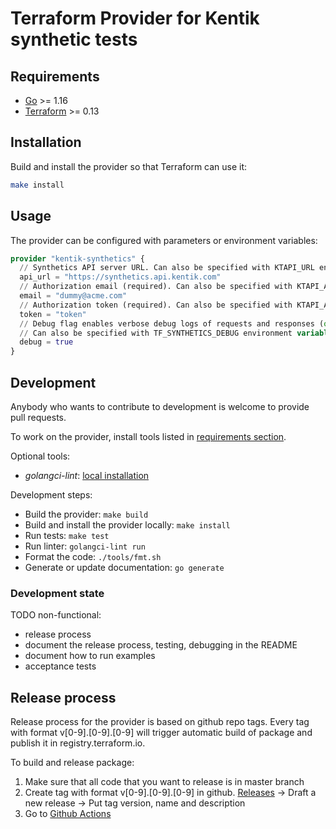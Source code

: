 # Terraform Provider for Kentik synthetic tests

## Requirements

- [Go](https://golang.org/doc/install) >= 1.16
- [Terraform](https://www.terraform.io/downloads.html) >= 0.13

## Installation

Build and install the provider so that Terraform can use it:

```bash
make install
```

## Usage

The provider can be configured with parameters or environment variables:

```terraform
provider "kentik-synthetics" {
  // Synthetics API server URL. Can also be specified with KTAPI_URL environment variable.
  api_url = "https://synthetics.api.kentik.com"
  // Authorization email (required). Can also be specified with KTAPI_AUTH_EMAIL environment variable.
  email = "dummy@acme.com"
  // Authorization token (required). Can also be specified with KTAPI_AUTH_TOKEN environment variable.
  token = "token"
  // Debug flag enables verbose debug logs of requests and responses (optional).
  // Can also be specified with TF_SYNTHETICS_DEBUG environment variable.
  debug = true
}
```

## Development

Anybody who wants to contribute to development is welcome to provide pull requests.

To work on the provider, install tools listed in [requirements section](#requirements).

Optional tools:
- _golangci-lint_: [local installation](https://golangci-lint.run/usage/install/#local-installation)

Development steps:
- Build the provider: `make build`
- Build and install the provider locally: `make install`
- Run tests: `make test`
- Run linter: `golangci-lint run`
- Format the code: `./tools/fmt.sh`
- Generate or update documentation: `go generate`

### Development state

TODO non-functional:
- release process
- document the release process, testing, debugging in the README
- document how to run examples
- acceptance tests

## Release process

Release process for the provider is based on github repo tags. Every tag with format v[0-9].[0-9].[0-9] will trigger automatic build of package and publish it in registry.terraform.io.

To build and release package:
1. Make sure that all code that you want to release is in master branch
2. Create tag with format v[0-9].[0-9].[0-9] in github. [Releases](https://github.com/kentik/terraform-provider-kentik-synthetics/releases) -> Draft a new release -> Put tag version, name and description
3. Go to [Github Actions](https://github.com/kentik/terraform-provider-kentik-synthetics/actions)

